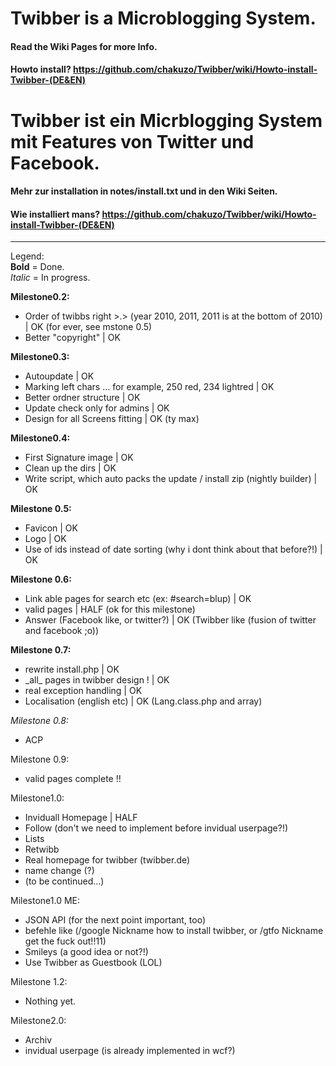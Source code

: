# Twibber is a Microblogging System.

#### Read the Wiki Pages for more Info.
#### Howto install? <https://github.com/chakuzo/Twibber/wiki/Howto-install-Twibber-(DE&EN)>
# Twibber ist ein Micrblogging System mit Features von Twitter und Facebook.

#### Mehr zur installation in notes/install.txt und in den Wiki Seiten.
#### Wie installiert mans? <https://github.com/chakuzo/Twibber/wiki/Howto-install-Twibber-(DE&EN)>

<hr>

Legend:<br>
**Bold** = Done.<br>
_Italic_ = In progress.<br>

**Milestone0.2:**
<ul>
<li>Order of twibbs right >.> (year 2010, 2011, 2011 is at the bottom of 2010) | OK (for ever, see mstone 0.5)
<li>Better "copyright" | OK
</ul>

**Milestone0.3:**
<ul>
<li>Autoupdate | OK
<li>Marking left chars ... for example, 250 red, 234 lightred | OK
<li>Better ordner structure | OK
<li>Update check only for admins | OK
<li>Design for all Screens fitting | OK (ty max)
</ul>

**Milestone0.4:**
<ul>
<li>First Signature image | OK
<li>Clean up the dirs | OK
<li>Write script, which auto packs the update / install zip (nightly builder) | OK
</ul>

**Milestone 0.5:**
<ul>
<li>Favicon | OK
<li>Logo | OK
<li>Use of ids instead of date sorting (why i dont think about that before?!) | OK
</ul>

**Milestone 0.6:**
<ul>
<li>Link able pages for search etc (ex: #search=blup) | OK
<li>valid pages | HALF (ok for this milestone)
<li>Answer (Facebook like, or twitter?) | OK (Twibber like (fusion of twitter and facebook ;o))
</ul>

**Milestone 0.7:**
<ul>
<li>rewrite install.php | OK
<li>_all_ pages in twibber design ! | OK
<li>real exception handling | OK
<li>Localisation (english etc) | OK (Lang.class.php and array)
</ul>

_Milestone 0.8:_
<ul>
<li>ACP
</ul>

Milestone 0.9:
<ul>
<li>valid pages complete !!
</ul>

Milestone1.0:
<ul>
<li>Inviduall Homepage | HALF
<li>Follow (don't we need to implement before invidual userpage?!)
<li>Lists
<li>Retwibb
<li>Real homepage for twibber (twibber.de)
<li>name change (?)
<li>(to be continued...)
</ul>

Milestone1.0 ME:
<ul>
<li>JSON API (for the next point important, too)
<li>befehle like (/google Nickname how to install twibber, or /gtfo Nickname get the fuck out!!11)
<li>Smileys (a good idea or not?!)
<li>Use Twibber as Guestbook (LOL)
</ul>

Milestone 1.2:
<ul>
<li>Nothing yet.
</ul>

Milestone2.0:
<ul>
<li>Archiv
<li>invidual userpage (is already implemented in wcf?)
</ul>